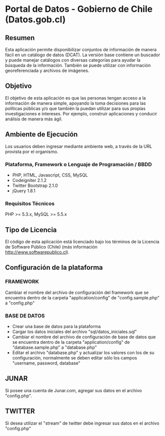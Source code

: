 Portal de Datos - Gobierno de Chile (Datos.gob.cl)
=================================


## Resumen ##

Esta aplicación permite disponibilizar conjuntos de información de manera fácil en un catálogo de datos (DCAT). La versión base contiene un buscador y puede manejar catálogos con diversas categorías para ayudar la búsqueda de la información. También se puede utilizar con información georeferenciada y archivos de imágenes.
## Objetivo ##

El objetivo de esta aplicación es que las personas tengan acceso a la información de manera simple, apoyando la toma decisiones para las políticas públicas y/o que también la puedan utilizar para sus propias investigaciones e intereses. Por ejemplo, construir aplicaciones y conducir análisis de manera más ágil.

## Ambiente de Ejecución ##

Los usuarios deben ingresar mediante ambiente web, a través de la URL provista por el organismo.

### Plataforma, Framework o Lenguaje de Programación / BBDD ###
* PHP, HTML, Javascript, CSS, MySQL
* Codeigniter 2.1.2
* Twitter Bootstrap 2.1.0
* jQuery 1.8.1

### Requisitos Técnicos ###
PHP >= 5.3.x, MySQL >= 5.5.x

## Tipo de Licencia ##
El código de esta aplicación está licenciado bajo los términos de la Licencia de Software Público (Chile) (más información http://www.softwarepublico.cl).

## Configuración de la plataforma ##

### FRAMEWORK ###
Cambiar el nombre del archivo de configuración del framework que se encuentra dentro de la carpeta "application/config" de "config.sample.php" a "config.php"

### BASE DE DATOS ###
* Crear una base de datos para la plataforma
* Cargar los datos iniciales del archivo "sql/datos_iniciales.sql"
* Cambiar el nombre del archivo de configuración de base de datos que se encuentra dentro de la carpeta "application/config" de "database.sample.php" a "database.php"
* Editar el archivo "database.php" y actualizar los valores con los de su configuración, normalmente se deben editar sólo los campos "username, password, database"


## JUNAR ##
Si posee una cuenta de Junar.com, agregar sus datos en el archivo "config.php".

## TWITTER ##
Si desea utilizar el "stream" de twitter debe ingresar sus datos en el archivo "config.php"
